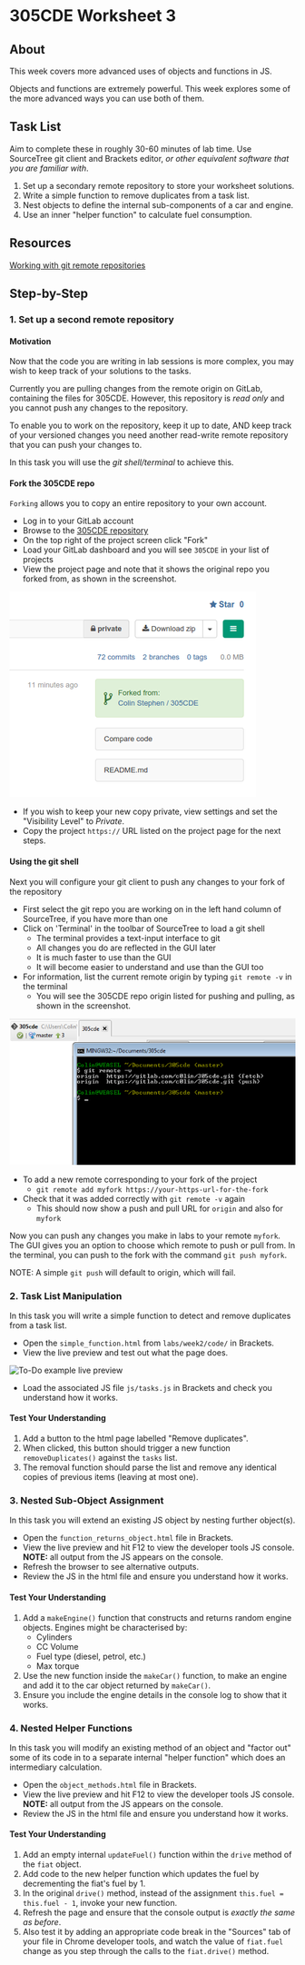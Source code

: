 # 305CDE Worksheet 3

## About

This week covers more advanced uses of objects and functions in JS.

Objects and functions are extremely powerful. This week explores some of the more advanced ways you can use both of them.

## Task List

Aim to complete these in roughly 30-60 minutes of lab time. Use SourceTree git client and Brackets editor, _or other equivalent software that you are familiar with_.

1. Set up a secondary remote repository to store your worksheet solutions.
2. Write a simple function to remove duplicates from a task list.
3. Nest objects to define the internal sub-components of a car and engine.
4. Use an inner "helper function" to calculate fuel consumption.

## Resources

[Working with git remote repositories](http://git-scm.com/book/en/Git-Basics-Working-with-Remotes)

## Step-by-Step

### 1. Set up a second remote repository

#### Motivation

Now that the code you are writing in lab sessions is more complex, you may wish to keep track of your solutions to the tasks.

Currently you are pulling changes from the remote origin on GitLab, containing the files for 305CDE. However, this repository is _read only_ and you cannot push any changes to the repository.

To enable you to work on the repository, keep it up to date, AND keep track of your versioned changes you need another read-write remote repository that you can push your changes to.

In this task you will use the _git shell/terminal_ to achieve this.

#### Fork the 305CDE repo

`Forking` allows you to copy an entire repository to your own account.

* Log in to your GitLab account
* Browse to the [305CDE repository]()
* On the top right of the project screen click "Fork"
* Load your GitLab dashboard and you will see `305CDE` in your list of projects
* View the project page and note that it shows the original repo you forked from, as shown in the screenshot.

![305CDE Repository forked to user account](static/gitlab-forked-project.png)

* If you wish to keep your new copy private, view settings and set the "Visibility Level" to _Private_. 
* Copy the project `https://` URL listed on the project page for the next steps.

#### Using the git shell

Next you will configure your git client to push any changes to your fork of the repository

* First select the git repo you are working on in the left hand column of SourceTree, if you have more than one  
* Click on 'Terminal' in the toolbar of SourceTree to load a git shell
	* The terminal provides a text-input interface to git
	* All changes you do are reflected in the GUI later
	* It is much faster to use than the GUI
	* It will become easier to understand and use than the GUI too
* For information, list the current remote origin by typing `git remote -v` in the terminal
	* You will see the 305CDE repo origin listed for pushing and pulling, as shown in the screenshot.

![Git remote origin in shell](static/git-remote-origin-305cde.png)

* To add a new remote corresponding to your fork of the project
	* `git remote add myfork https://your-https-url-for-the-fork`
* Check that it was added correctly with `git remote -v` again
	* This should now show a push and pull URL for `origin` and also for `myfork`

Now you can push any changes you make in labs to your remote `myfork`. The GUI gives you an option to choose which remote to push or pull from. In the terminal, you can push to the fork with the command `git push myfork`. 

NOTE: A simple `git push` will default to origin, which will fail.

### 2. Task List Manipulation

In this task you will write a simple function to detect and remove duplicates from a task list.

* Open the `simple_function.html` from `labs/week2/code/` in Brackets.
* View the live preview and test out what the page does.

![To-Do example live preview](static/to-do-live-preview.png)

* Load the associated JS file `js/tasks.js` in Brackets and check you understand how it works.

#### Test Your Understanding

1. Add a button to the html page labelled "Remove duplicates".
2. When clicked, this button should trigger a new function `removeDuplicates()` against the `tasks` list.
3. The removal function should parse the list and remove any identical copies of previous items (leaving at most one).

### 3. Nested Sub-Object Assignment

In this task you will extend an existing JS object by nesting further object(s).

* Open the `function_returns_object.html` file in Brackets.
* View the live preview and hit F12 to view the developer tools JS console. **NOTE:** all output from the JS appears on the console.
* Refresh the browser to see alternative outputs.
* Review the JS in the html file and ensure you understand how it works.

#### Test Your Understanding

1. Add a `makeEngine()` function that constructs and returns random engine objects. Engines might be characterised by:
	* Cylinders
	* CC Volume
	* Fuel type (diesel, petrol, etc.)
	* Max torque
2. Use the new function inside the `makeCar()` function, to make an engine and add it to the car object returned by `makeCar()`.
3. Ensure you include the engine details in the console log to show that it works.

### 4. Nested Helper Functions

In this task you will modify an existing method of an object and "factor out" some of its code in to a separate internal "helper function" which does an intermediary calculation.

* Open the `object_methods.html` file in Brackets.
* View the live preview and hit F12 to view the developer tools JS console. **NOTE:** all output from the JS appears on the console.
* Review the JS in the html file and ensure you understand how it works.

#### Test Your Understanding

1. Add an empty internal `updateFuel()` function within the `drive` method of the `fiat` object.
2. Add code to the new helper function which updates the fuel by decrementing the fiat's fuel by 1.
3. In the original `drive()` method, instead of the assignment `this.fuel = this.fuel - 1`, invoke your new function.
4. Refresh the page and ensure that the console output is _exactly the same as before_.
5. Also test it by adding an appropriate code break in the "Sources" tab of your file in Chrome developer tools, and watch the value of `fiat.fuel` change as you step through the calls to the `fiat.drive()` method.
